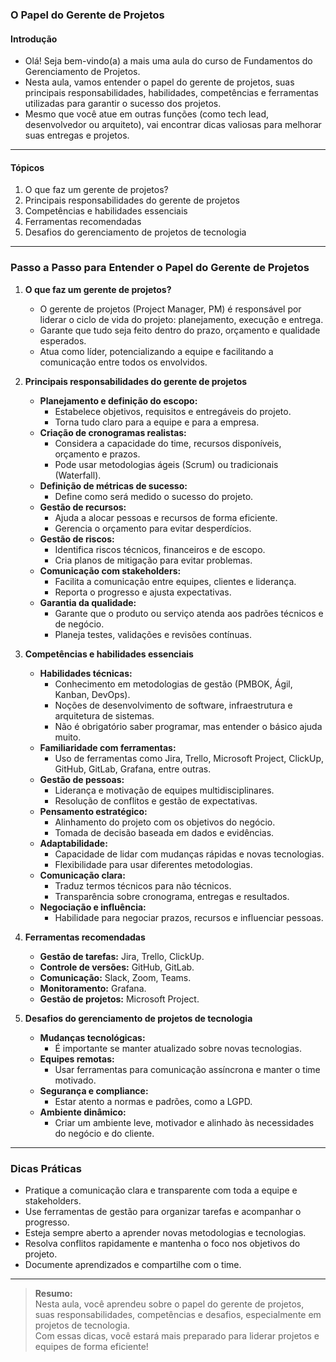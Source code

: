 ### **O Papel do Gerente de Projetos**

#### Introdução

- Olá! Seja bem-vindo(a) a mais uma aula do curso de Fundamentos do Gerenciamento de Projetos.
- Nesta aula, vamos entender o papel do gerente de projetos, suas principais responsabilidades, habilidades, competências e ferramentas utilizadas para garantir o sucesso dos projetos.
- Mesmo que você atue em outras funções (como tech lead, desenvolvedor ou arquiteto), vai encontrar dicas valiosas para melhorar suas entregas e projetos.

---

#### Tópicos

1. O que faz um gerente de projetos?
2. Principais responsabilidades do gerente de projetos
3. Competências e habilidades essenciais
4. Ferramentas recomendadas
5. Desafios do gerenciamento de projetos de tecnologia

---

### Passo a Passo para Entender o Papel do Gerente de Projetos

1. **O que faz um gerente de projetos?**

   - O gerente de projetos (Project Manager, PM) é responsável por liderar o ciclo de vida do projeto: planejamento, execução e entrega.
   - Garante que tudo seja feito dentro do prazo, orçamento e qualidade esperados.
   - Atua como líder, potencializando a equipe e facilitando a comunicação entre todos os envolvidos.

2. **Principais responsabilidades do gerente de projetos**

   - **Planejamento e definição do escopo:**
     - Estabelece objetivos, requisitos e entregáveis do projeto.
     - Torna tudo claro para a equipe e para a empresa.
   - **Criação de cronogramas realistas:**
     - Considera a capacidade do time, recursos disponíveis, orçamento e prazos.
     - Pode usar metodologias ágeis (Scrum) ou tradicionais (Waterfall).
   - **Definição de métricas de sucesso:**
     - Define como será medido o sucesso do projeto.
   - **Gestão de recursos:**
     - Ajuda a alocar pessoas e recursos de forma eficiente.
     - Gerencia o orçamento para evitar desperdícios.
   - **Gestão de riscos:**
     - Identifica riscos técnicos, financeiros e de escopo.
     - Cria planos de mitigação para evitar problemas.
   - **Comunicação com stakeholders:**
     - Facilita a comunicação entre equipes, clientes e liderança.
     - Reporta o progresso e ajusta expectativas.
   - **Garantia da qualidade:**
     - Garante que o produto ou serviço atenda aos padrões técnicos e de negócio.
     - Planeja testes, validações e revisões contínuas.

3. **Competências e habilidades essenciais**

   - **Habilidades técnicas:**
     - Conhecimento em metodologias de gestão (PMBOK, Ágil, Kanban, DevOps).
     - Noções de desenvolvimento de software, infraestrutura e arquitetura de sistemas.
     - Não é obrigatório saber programar, mas entender o básico ajuda muito.
   - **Familiaridade com ferramentas:**
     - Uso de ferramentas como Jira, Trello, Microsoft Project, ClickUp, GitHub, GitLab, Grafana, entre outras.
   - **Gestão de pessoas:**
     - Liderança e motivação de equipes multidisciplinares.
     - Resolução de conflitos e gestão de expectativas.
   - **Pensamento estratégico:**
     - Alinhamento do projeto com os objetivos do negócio.
     - Tomada de decisão baseada em dados e evidências.
   - **Adaptabilidade:**
     - Capacidade de lidar com mudanças rápidas e novas tecnologias.
     - Flexibilidade para usar diferentes metodologias.
   - **Comunicação clara:**
     - Traduz termos técnicos para não técnicos.
     - Transparência sobre cronograma, entregas e resultados.
   - **Negociação e influência:**
     - Habilidade para negociar prazos, recursos e influenciar pessoas.

4. **Ferramentas recomendadas**

   - **Gestão de tarefas:** Jira, Trello, ClickUp.
   - **Controle de versões:** GitHub, GitLab.
   - **Comunicação:** Slack, Zoom, Teams.
   - **Monitoramento:** Grafana.
   - **Gestão de projetos:** Microsoft Project.

5. **Desafios do gerenciamento de projetos de tecnologia**

   - **Mudanças tecnológicas:**
     - É importante se manter atualizado sobre novas tecnologias.
   - **Equipes remotas:**
     - Usar ferramentas para comunicação assíncrona e manter o time motivado.
   - **Segurança e compliance:**
     - Estar atento a normas e padrões, como a LGPD.
   - **Ambiente dinâmico:**
     - Criar um ambiente leve, motivador e alinhado às necessidades do negócio e do cliente.

---

### Dicas Práticas

- Pratique a comunicação clara e transparente com toda a equipe e stakeholders.
- Use ferramentas de gestão para organizar tarefas e acompanhar o progresso.
- Esteja sempre aberto a aprender novas metodologias e tecnologias.
- Resolva conflitos rapidamente e mantenha o foco nos objetivos do projeto.
- Documente aprendizados e compartilhe com o time.

---

> **Resumo:**  
> Nesta aula, você aprendeu sobre o papel do gerente de projetos, suas responsabilidades, competências e desafios, especialmente em projetos de tecnologia.  
> Com essas dicas, você estará mais preparado para liderar projetos e equipes de forma eficiente!
